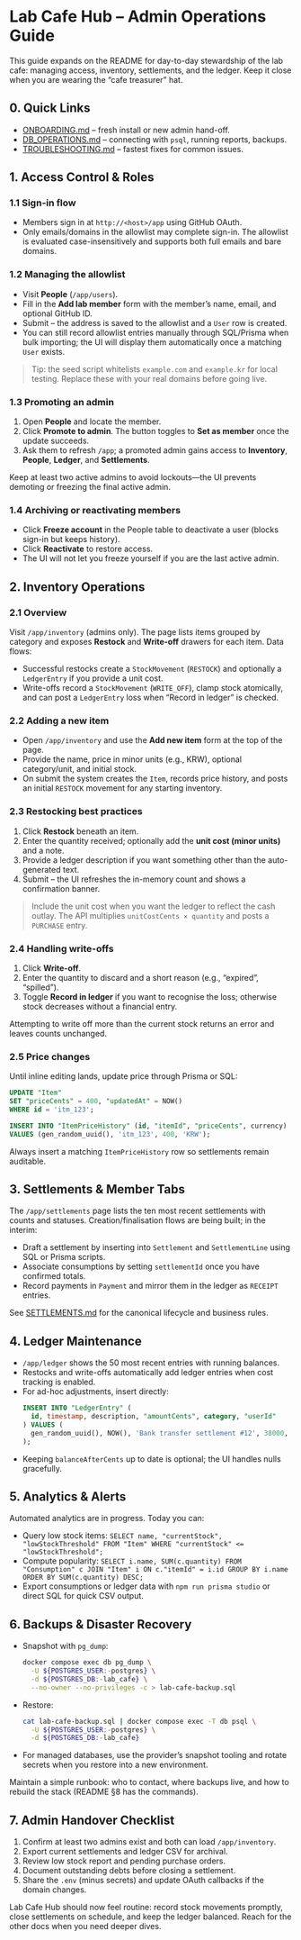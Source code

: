 # Lab Cafe Hub – Admin Operations Guide

This guide expands on the README for day-to-day stewardship of the lab cafe: managing access, inventory, settlements, and the ledger. Keep it close when you are wearing the “cafe treasurer” hat.

## 0. Quick Links

- [ONBOARDING.md](./ONBOARDING.md) – fresh install or new admin hand-off.
- [DB_OPERATIONS.md](./DB_OPERATIONS.md) – connecting with `psql`, running reports, backups.
- [TROUBLESHOOTING.md](./TROUBLESHOOTING.md) – fastest fixes for common issues.

## 1. Access Control & Roles

### 1.1 Sign-in flow
- Members sign in at `http://<host>/app` using GitHub OAuth.
- Only emails/domains in the allowlist may complete sign-in. The allowlist is evaluated case-insensitively and supports both full emails and bare domains.

### 1.2 Managing the allowlist
- Visit **People** (`/app/users`).
- Fill in the **Add lab member** form with the member’s name, email, and optional GitHub ID.
- Submit – the address is saved to the allowlist and a `User` row is created.
- You can still record allowlist entries manually through SQL/Prisma when bulk importing; the UI will display them automatically once a matching `User` exists.

> Tip: the seed script whitelists `example.com` and `example.kr` for local testing. Replace these with your real domains before going live.

### 1.3 Promoting an admin
1. Open **People** and locate the member.
2. Click **Promote to admin**. The button toggles to **Set as member** once the update succeeds.
3. Ask them to refresh `/app`; a promoted admin gains access to **Inventory**, **People**, **Ledger**, and **Settlements**.

Keep at least two active admins to avoid lockouts—the UI prevents demoting or freezing the final active admin.

### 1.4 Archiving or reactivating members
- Click **Freeze account** in the People table to deactivate a user (blocks sign-in but keeps history).
- Click **Reactivate** to restore access.
- The UI will not let you freeze yourself if you are the last active admin.

## 2. Inventory Operations

### 2.1 Overview
Visit `/app/inventory` (admins only). The page lists items grouped by category and exposes **Restock** and **Write-off** drawers for each item. Data flows:
- Successful restocks create a `StockMovement` (`RESTOCK`) and optionally a `LedgerEntry` if you provide a unit cost.
- Write-offs record a `StockMovement` (`WRITE_OFF`), clamp stock atomically, and can post a `LedgerEntry` loss when “Record in ledger” is checked.

### 2.2 Adding a new item
- Open `/app/inventory` and use the **Add new item** form at the top of the page.
- Provide the name, price in minor units (e.g., KRW), optional category/unit, and initial stock.
- On submit the system creates the `Item`, records price history, and posts an initial `RESTOCK` movement for any starting inventory.

### 2.3 Restocking best practices
1. Click **Restock** beneath an item.
2. Enter the quantity received; optionally add the **unit cost (minor units)** and a note.
3. Provide a ledger description if you want something other than the auto-generated text.
4. Submit – the UI refreshes the in-memory count and shows a confirmation banner.

> Include the unit cost when you want the ledger to reflect the cash outlay. The API multiplies `unitCostCents × quantity` and posts a `PURCHASE` entry.

### 2.4 Handling write-offs
1. Click **Write-off**.
2. Enter the quantity to discard and a short reason (e.g., “expired”, “spilled”).
3. Toggle **Record in ledger** if you want to recognise the loss; otherwise stock decreases without a financial entry.

Attempting to write off more than the current stock returns an error and leaves counts unchanged.

### 2.5 Price changes
Until inline editing lands, update price through Prisma or SQL:
```sql
UPDATE "Item"
SET "priceCents" = 400, "updatedAt" = NOW()
WHERE id = 'itm_123';

INSERT INTO "ItemPriceHistory" (id, "itemId", "priceCents", currency)
VALUES (gen_random_uuid(), 'itm_123', 400, 'KRW');
```
Always insert a matching `ItemPriceHistory` row so settlements remain auditable.

## 3. Settlements & Member Tabs

The `/app/settlements` page lists the ten most recent settlements with counts and statuses. Creation/finalisation flows are being built; in the interim:
- Draft a settlement by inserting into `Settlement` and `SettlementLine` using SQL or Prisma scripts.
- Associate consumptions by setting `settlementId` once you have confirmed totals.
- Record payments in `Payment` and mirror them in the ledger as `RECEIPT` entries.

See [SETTLEMENTS.md](../SETTLEMENTS.md) for the canonical lifecycle and business rules.

## 4. Ledger Maintenance

- `/app/ledger` shows the 50 most recent entries with running balances.
- Restocks and write-offs automatically add ledger entries when cost tracking is enabled.
- For ad-hoc adjustments, insert directly:
  ```sql
  INSERT INTO "LedgerEntry" (
    id, timestamp, description, "amountCents", category, "userId"
  ) VALUES (
    gen_random_uuid(), NOW(), 'Bank transfer settlement #12', 38000, 'RECEIPT', '<admin-id>'
  );
  ```
- Keeping `balanceAfterCents` up to date is optional; the UI handles nulls gracefully.

## 5. Analytics & Alerts

Automated analytics are in progress. Today you can:
- Query low stock items: `SELECT name, "currentStock", "lowStockThreshold" FROM "Item" WHERE "currentStock" <= "lowStockThreshold";`
- Compute popularity: `SELECT i.name, SUM(c.quantity) FROM "Consumption" c JOIN "Item" i ON c."itemId" = i.id GROUP BY i.name ORDER BY SUM(c.quantity) DESC;`
- Export consumptions or ledger data with `npm run prisma studio` or direct SQL for quick CSV output.

## 6. Backups & Disaster Recovery

- Snapshot with `pg_dump`:
  ```bash
  docker compose exec db pg_dump \
    -U ${POSTGRES_USER:-postgres} \
    -d ${POSTGRES_DB:-lab_cafe} \
    --no-owner --no-privileges -c > lab-cafe-backup.sql
  ```
- Restore:
  ```bash
  cat lab-cafe-backup.sql | docker compose exec -T db psql \
    -U ${POSTGRES_USER:-postgres} \
    -d ${POSTGRES_DB:-lab_cafe}
  ```
- For managed databases, use the provider’s snapshot tooling and rotate secrets when you restore into a new environment.

Maintain a simple runbook: who to contact, where backups live, and how to rebuild the stack (README §8 has the commands).

## 7. Admin Handover Checklist

1. Confirm at least two admins exist and both can load `/app/inventory`.
2. Export current settlements and ledger CSV for archival.
3. Review low stock report and pending purchase orders.
4. Document outstanding debts before closing a settlement.
5. Share the `.env` (minus secrets) and update OAuth callbacks if the domain changes.

Lab Cafe Hub should now feel routine: record stock movements promptly, close settlements on schedule, and keep the ledger balanced. Reach for the other docs when you need deeper dives.
